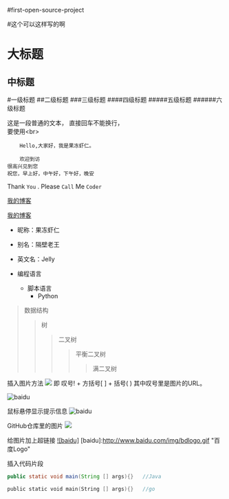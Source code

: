 #first-open-source-project


#这个可以这样写的啊

大标题
====

中标题
-------


#一级标题
##二级标题
###三级标题
####四级标题
#####五级标题
######六级标题

这是一段普通的文本，
直接回车不能换行，<br>
要使用\<br>


		Hello,大家好，我是果冻虾仁。

		欢迎到访
    很高兴见到您
    祝您，早上好，中午好，下午好，晚安
		
Thank `You` . Please `Call` Me `Coder`

[我的博客](http://blog.csdn.net/guodongxiaren)

[我的博客](http://blog.csdn.net/guodongxiaren "悬停显示")


* 昵称：果冻虾仁
* 别名：隔壁老王
* 英文名：Jelly


* 编程语言
    * 脚本语言
        * Python
				
>数据结构
>>树
>>>二叉树
>>>>平衡二叉树
>>>>>满二叉树

插入图片方法
![](http://www.baidu.com/img/bdlogo.gif)
即 叹号! + 方括号[ ] + 括号( ) 其中叹号里是图片的URL。



![baidu](http://www.baidu.com/img/bdlogo.gif)

鼠标悬停显示提示信息
![baidu](http://www.baidu.com/img/bdlogo.gif "百度logo")


GitHub仓库里的图片
![](https://github.com/guodongxiaren/ImageCache/raw/master/Logo/foryou.gif)


给图片加上超链接
[![baidu]](http://baidu.com)
[baidu]:http://www.baidu.com/img/bdlogo.gif "百度Logo"


插入代码片段
```Java
public static void main(String [] args){}	//Java
```

```go
public static void main(String [] args){}	//go
```






